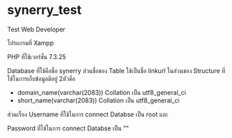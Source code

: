 # synerry_test
Test Web Developer

โปรแกรมที่ Xampp

PHP ที่ใช้เวอร์ชั่น 7.3.25

Database ที่ใช้คือชื่อ synerry ส่วนชื่อของ Table ใช้เป็นชื่อ linkurl
ในส่วนของ Structure ที่ใช้ในการเก็บข้อมูลมีอยู่ 2ตัวคือ
  - domain_name(varchar(2083))  Collation เป็น utf8_general_ci
  - short_name(varchar(2083))   Collation เป็น utf8_general_ci
  
ส่วนเรื่อง Username ที่ใช้ในการ connect Databse เป็น root และ

Password ที่ใช้ในการ connect Databse เป็น ""
